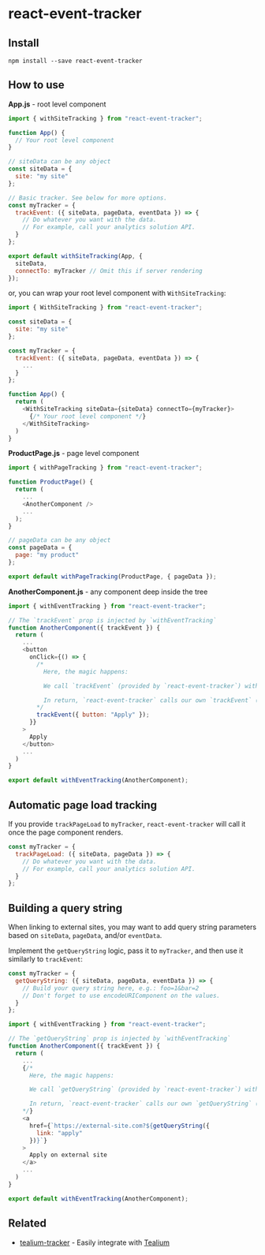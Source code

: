 # react-event-tracker

## Install

```shell
npm install --save react-event-tracker
```

## How to use

**App.js** - root level component

```js
import { withSiteTracking } from "react-event-tracker";

function App() {
  // Your root level component
}

// siteData can be any object
const siteData = {
  site: "my site"
};

// Basic tracker. See below for more options.
const myTracker = {
  trackEvent: ({ siteData, pageData, eventData }) => {
    // Do whatever you want with the data.
    // For example, call your analytics solution API.
  }
};

export default withSiteTracking(App, {
  siteData,
  connectTo: myTracker // Omit this if server rendering
});
```

or, you can wrap your root level component with `WithSiteTracking`:

```js
import { WithSiteTracking } from "react-event-tracker";

const siteData = {
  site: "my site"
};

const myTracker = {
  trackEvent: ({ siteData, pageData, eventData }) => {
    ...
  }
};

function App() {
  return (
    <WithSiteTracking siteData={siteData} connectTo={myTracker}>
      {/* Your root level component */}
    </WithSiteTracking>
  )
}
```

**ProductPage.js** - page level component

```js
import { withPageTracking } from "react-event-tracker";

function ProductPage() {
  return (
    ...
    <AnotherComponent />
    ...
  );
}

// pageData can be any object
const pageData = {
  page: "my product"
};

export default withPageTracking(ProductPage, { pageData });
```

**AnotherComponent.js** - any component deep inside the tree

```js
import { withEventTracking } from "react-event-tracker";

// The `trackEvent` prop is injected by `withEventTracking`
function AnotherComponent({ trackEvent }) {
  return (
    ...
    <button
      onClick={() => {
        /*
          Here, the magic happens:

          We call `trackEvent` (provided by `react-event-tracker`) with `eventData`.

          In return, `react-event-tracker` calls our own `trackEvent` (provided by `myTracker` above) with `siteData`, `pageData`, and `eventData`.
        */
        trackEvent({ button: "Apply" });
      }}
    >
      Apply
    </button>
    ...
  )
}

export default withEventTracking(AnotherComponent);
```

## Automatic page load tracking

If you provide `trackPageLoad` to `myTracker`, `react-event-tracker` will call it once the page component renders.

```js
const myTracker = {
  trackPageLoad: ({ siteData, pageData }) => {
    // Do whatever you want with the data.
    // For example, call your analytics solution API.
  }
};
```

## Building a query string

When linking to external sites, you may want to add query string parameters based on `siteData`, `pageData`, and/or `eventData`.

Implement the `getQueryString` logic, pass it to `myTracker`, and then use it similarly to `trackEvent`:

```js
const myTracker = {
  getQueryString: ({ siteData, pageData, eventData }) => {
    // Build your query string here, e.g.: foo=1&bar=2
    // Don't forget to use encodeURIComponent on the values.
  }
};
```

```js
import { withEventTracking } from "react-event-tracker";

// The `getQueryString` prop is injected by `withEventTracking`
function AnotherComponent({ trackEvent }) {
  return (
    ...
    {/*
      Here, the magic happens:

      We call `getQueryString` (provided by `react-event-tracker`) with `eventData`.

      In return, `react-event-tracker` calls our own `getQueryString` (provided by `myTracker`) with `siteData`, `pageData`, and `eventData`.
    */}
    <a
      href={`https://external-site.com?${getQueryString({
        link: "apply"
      })}`}
    >
      Apply on external site
    </a>
    ...
  )
}

export default withEventTracking(AnotherComponent);
```

## Related

- [tealium-tracker](https://github.com/moroshko/tealium-tracker) - Easily integrate with [Tealium](https://tealium.com)
